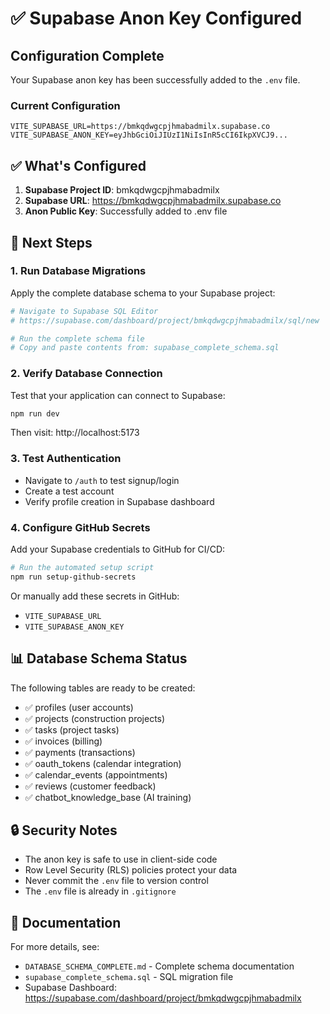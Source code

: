 # ✅ Supabase Anon Key Configured

## Configuration Complete

Your Supabase anon key has been successfully added to the `.env` file.

### Current Configuration

```
VITE_SUPABASE_URL=https://bmkqdwgcpjhmabadmilx.supabase.co
VITE_SUPABASE_ANON_KEY=eyJhbGciOiJIUzI1NiIsInR5cCI6IkpXVCJ9...
```

## ✅ What's Configured

1. **Supabase Project ID**: bmkqdwgcpjhmabadmilx
2. **Supabase URL**: https://bmkqdwgcpjhmabadmilx.supabase.co
3. **Anon Public Key**: Successfully added to .env file

## 🚀 Next Steps

### 1. Run Database Migrations

Apply the complete database schema to your Supabase project:

```bash
# Navigate to Supabase SQL Editor
# https://supabase.com/dashboard/project/bmkqdwgcpjhmabadmilx/sql/new

# Run the complete schema file
# Copy and paste contents from: supabase_complete_schema.sql
```

### 2. Verify Database Connection

Test that your application can connect to Supabase:

```bash
npm run dev
```

Then visit: http://localhost:5173

### 3. Test Authentication

- Navigate to `/auth` to test signup/login
- Create a test account
- Verify profile creation in Supabase dashboard

### 4. Configure GitHub Secrets

Add your Supabase credentials to GitHub for CI/CD:

```bash
# Run the automated setup script
npm run setup-github-secrets
```

Or manually add these secrets in GitHub:
- `VITE_SUPABASE_URL`
- `VITE_SUPABASE_ANON_KEY`

## 📊 Database Schema Status

The following tables are ready to be created:
- ✅ profiles (user accounts)
- ✅ projects (construction projects)
- ✅ tasks (project tasks)
- ✅ invoices (billing)
- ✅ payments (transactions)
- ✅ oauth_tokens (calendar integration)
- ✅ calendar_events (appointments)
- ✅ reviews (customer feedback)
- ✅ chatbot_knowledge_base (AI training)

## 🔒 Security Notes

- The anon key is safe to use in client-side code
- Row Level Security (RLS) policies protect your data
- Never commit the `.env` file to version control
- The `.env` file is already in `.gitignore`

## 📝 Documentation

For more details, see:
- `DATABASE_SCHEMA_COMPLETE.md` - Complete schema documentation
- `supabase_complete_schema.sql` - SQL migration file
- Supabase Dashboard: https://supabase.com/dashboard/project/bmkqdwgcpjhmabadmilx
